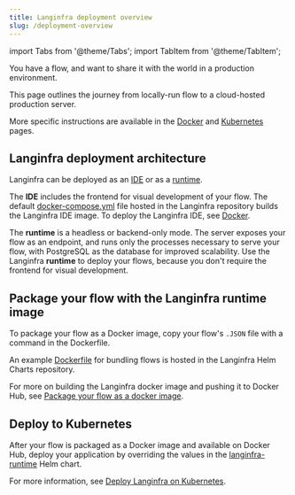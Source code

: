 ```yaml
---
title: Langinfra deployment overview
slug: /deployment-overview
---
```


import Tabs from '@theme/Tabs';
import TabItem from '@theme/TabItem';

You have a flow, and want to share it with the world in a production environment.

This page outlines the journey from locally-run flow to a cloud-hosted production server.

More specific instructions are available in the [Docker](/deployment-docker) and [Kubernetes](/deployment-kubernetes) pages.

## Langinfra deployment architecture

Langinfra can be deployed as an [IDE](https://github.com/langinfra-ai/langinfra-helm-charts/tree/main/charts/langinfra-ide) or as a [runtime](https://github.com/langinfra-ai/langinfra-helm-charts/tree/main/charts/langinfra-runtime).

The **IDE** includes the frontend for visual development of your flow. The default [docker-compose.yml](https://github.com/langinfra-ai/langinfra/blob/main/docker_example/docker-compose.yml) file hosted in the Langinfra repository builds the Langinfra IDE image. To deploy the Langinfra IDE, see [Docker](/deployment-docker).

The **runtime** is a headless or backend-only mode. The server exposes your flow as an endpoint, and runs only the processes necessary to serve your flow, with PostgreSQL as the database for improved scalability. Use the Langinfra **runtime** to deploy your flows, because you don't require the frontend for visual development.

## Package your flow with the Langinfra runtime image

To package your flow as a Docker image, copy your flow's `.JSON` file with a command in the Dockerfile.

An example [Dockerfile](https://github.com/langinfra-ai/langinfra-helm-charts/blob/main/examples/langinfra-runtime/docker/Dockerfile) for bundling flows is hosted in the Langinfra Helm Charts repository.

For more on building the Langinfra docker image and pushing it to Docker Hub, see [Package your flow as a docker image](/deployment-docker#package-your-flow-as-a-docker-image).

## Deploy to Kubernetes

After your flow is packaged as a Docker image and available on Docker Hub, deploy your application by overriding the values in the [langinfra-runtime](https://github.com/langinfra-ai/langinfra-helm-charts/blob/main/charts/langinfra-runtime/Chart.yaml) Helm chart.

For more information, see [Deploy Langinfra on Kubernetes](/deployment-kubernetes).





